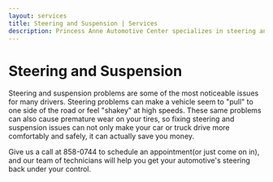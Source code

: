 ```yaml
---
layout: services
title: Steering and Suspension | Services
description: Princess Anne Automotive Center specializes in steering and suspensions. We can help.
---
```


Steering and Suspension
================================

Steering and suspension problems are some of the most noticeable issues for many drivers. Steering problems can make a vehicle  seem to "pull" to one side of the road or feel "shakey" at high speeds. These same problems can also cause premature wear on your tires, so fixing steering and suspension issues can not only make your car or truck drive more comfortably and safely, it can actually save you money.

Give us a call at 858-0744 to schedule an appointment(or just come on in), and our team of technicians will help you get your automotive's steering back under your control.